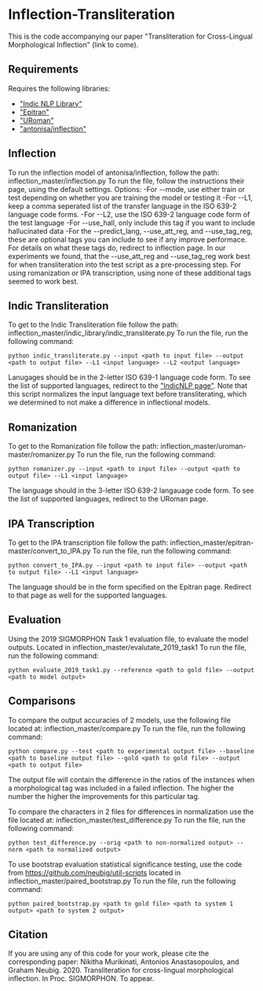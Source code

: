 # Inflection-Transliteration
This is the code accompanying our paper "Transliteration for Cross-Lingual Morphological Inflection" (link to come).

## Requirements
Requires the following libraries:
- ["Indic NLP Library"](https://github.com/anoopkunchukuttan/indic_nlp_library)
- ["Epitran"](https://github.com/dmort27/epitran)
- ["URoman"](https://github.com/isi-nlp/uroman)
- ["antonisa/inflection"](https://github.com/antonisa/inflection)

## Inflection
To run the inflection model of antonisa/inflection, follow the path: inflection_master/inflection.py
To run the file, follow the instructions their page, using the default settings.
Options:
-For --mode, use either train or test depending on whether you are training the model or testing it
-For --L1, keep a comma seperated list of the transfer language in the ISO 639-2 language code forms.
-For --L2, use the ISO 639-2 language code form of the test language
-For --use_hall, only include this tag if you want to include hallucinated data
-For the --predict_lang, --use_att_reg, and --use_tag_reg, these are optional tags you can include to see if any improve performace. For details on what these tags do, redirect to inflection page. In our experiments we found, that the --use_att_reg and --use_tag_reg work best for when transliteration into the test script as a pre-processing step. For using romanization or IPA transcription, using none of these additional tags seemed to work best. 

## Indic Transliteration
To get to the Indic Transliteration file follow the path: inflection_master/indic_library/indic_transliterate.py
To run the file, run the following command: 
~~~
python indic_transliterate.py --input <path to input file> --output <path to output file> --L1 <input language> --L2 <output language>
~~~
Lanugages should be in the 2-letter ISO 639-1 language code form. To see the list of supported languages, redirect to the ["IndicNLP page"](https://anoopkunchukuttan.github.io/indic_nlp_library/). Note that this script normalizes the input language text before transliterating, which we determined to not make a difference in inflectional models. 

## Romanization 
To get to the Romanization file follow the path: inflection_master/uroman-master/romanizer.py
To run the file, run the following command:
~~~
python romanizer.py --input <path to input file> --output <path to output file> --L1 <input language>
~~~
The language should in the 3-letter ISO 639-2 langauage code form. To see the list of supported languages, redirect to the URoman page. 

## IPA Transcription
To get to the IPA transcription file follow the path: inflection_master/epitran-master/convert_to_IPA.py
To run the file, run the following command:
~~~
python convert_to_IPA.py --input <path to input file> --output <path to output file> --L1 <input language>
~~~
The language should be in the form specified on the Epitran page. Redirect to that page as well for the supported languages.

## Evaluation
Using the 2019 SIGMORPHON Task 1 evaluation file, to evaluate the model outputs. Located in inflection_master/evalutate_2019_task1
To run the file, run the following command:
~~~
python evaluate_2019_task1.py --reference <path to gold file> --output <path to model output>
~~~

## Comparisons
To compare the output accuracies of 2 models, use the following file located at: inflection_master/compare.py
To run the file, run the following command:
~~~
python compare.py --test <path to experimental output file> --baseline <path to baseline output file> --gold <path to gold file> --output <path to output file>
~~~
The output file will contain the difference in the ratios of the instances when a morphological tag was included in a failed inflection. The higher the number the higher the improvements for this particular tag.

To compare the characters in 2 files for differences in normalization use the file located at: inflection_master/test_difference.py
To run the file, run the following command:
~~~
python test_difference.py --orig <path to non-normalized output> --norm <path to normalized output>
~~~

To use bootstrap evaluation statistical significance testing, use the code from https://github.com/neubig/util-scripts located in  inflection_master/paired_bootstrap.py
To run the file, run the following command:
~~~
python paired_bootstrap.py <path to gold file> <path to system 1 output> <path to system 2 output> 
~~~

## Citation
If you are using any of this code for your work, please cite the corresponding paper:
Nikitha Murikinati, Antonios Anastasopoulos, and Graham Neubig. 2020. Transliteration for cross-lingual morphological inflection. In Proc. SIGMORPHON. To appear.
